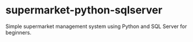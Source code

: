 # supermarket-python-sqlserver
Simple supermarket management system using Python and SQL Server for beginners.
